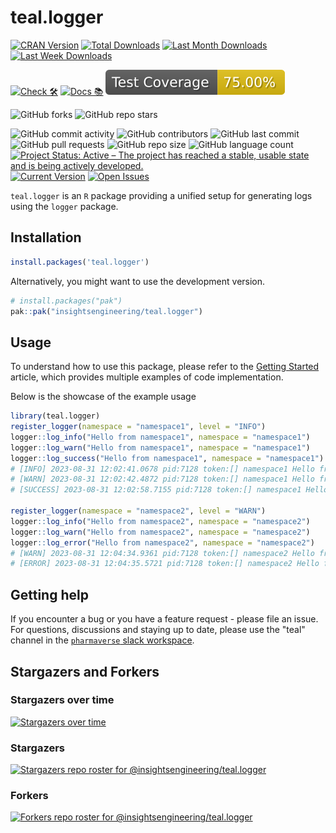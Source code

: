 # teal.logger

<!-- start badges -->

[![CRAN Version](https://www.r-pkg.org/badges/version/teal.logger?color=green)](https://cran.r-project.org/package=teal.logger)
[![Total Downloads](http://cranlogs.r-pkg.org/badges/grand-total/teal.logger?color=green)](https://cran.r-project.org/package=teal.logger)
[![Last Month Downloads](http://cranlogs.r-pkg.org/badges/last-month/teal.logger?color=green)](https://cran.r-project.org/package=teal.logger)
[![Last Week Downloads](http://cranlogs.r-pkg.org/badges/last-week/teal.logger?color=green)](https://cran.r-project.org/package=teal.logger)

[![Check 🛠](https://github.com/insightsengineering/teal.logger/actions/workflows/check.yaml/badge.svg)](https://insightsengineering.github.io/teal.logger/main/unit-test-report/)
[![Docs 📚](https://github.com/insightsengineering/teal.logger/actions/workflows/docs.yaml/badge.svg)](https://insightsengineering.github.io/teal.logger/)
[![Code Coverage 📔](https://raw.githubusercontent.com/insightsengineering/teal.logger/_xml_coverage_reports/data/main/badge.svg)](https://insightsengineering.github.io/teal.logger/main/coverage-report/)

![GitHub forks](https://img.shields.io/github/forks/insightsengineering/teal.logger?style=social)
![GitHub repo stars](https://img.shields.io/github/stars/insightsengineering/teal.logger?style=social)

![GitHub commit activity](https://img.shields.io/github/commit-activity/m/insightsengineering/teal.logger)
![GitHub contributors](https://img.shields.io/github/contributors/insightsengineering/teal.logger)
![GitHub last commit](https://img.shields.io/github/last-commit/insightsengineering/teal.logger)
![GitHub pull requests](https://img.shields.io/github/issues-pr/insightsengineering/teal.logger)
![GitHub repo size](https://img.shields.io/github/repo-size/insightsengineering/teal.logger)
![GitHub language count](https://img.shields.io/github/languages/count/insightsengineering/teal.logger)
[![Project Status: Active – The project has reached a stable, usable state and is being actively developed.](https://www.repostatus.org/badges/latest/active.svg)](https://www.repostatus.org/#active)
[![Current Version](https://img.shields.io/github/r-package/v/insightsengineering/teal.logger/main?color=purple\&label=package%20version)](https://github.com/insightsengineering/teal.logger/tree/main)
[![Open Issues](https://img.shields.io/github/issues-raw/insightsengineering/teal.logger?color=red\&label=open%20issues)](https://github.com/insightsengineering/teal.logger/issues?q=is%3Aissue+is%3Aopen+sort%3Aupdated-desc)
<!-- end badges -->

`teal.logger` is an `R` package providing a unified setup for generating logs using the `logger` package.

## Installation

```r
install.packages('teal.logger')
```

Alternatively, you might want to use the development version.

```r
# install.packages("pak")
pak::pak("insightsengineering/teal.logger")
```

## Usage

To understand how to use this package, please refer to the [Getting Started](https://insightsengineering.github.io/teal.logger/latest-tag/articles/teal-logger.html) article, which provides multiple examples of code implementation.

Below is the showcase of the example usage

```r
library(teal.logger)
register_logger(namespace = "namespace1", level = "INFO")
logger::log_info("Hello from namespace1", namespace = "namespace1")
logger::log_warn("Hello from namespace1", namespace = "namespace1")
logger::log_success("Hello from namespace1", namespace = "namespace1")
# [INFO] 2023-08-31 12:02:41.0678 pid:7128 token:[] namespace1 Hello from namespace1
# [WARN] 2023-08-31 12:02:42.4872 pid:7128 token:[] namespace1 Hello from namespace
# [SUCCESS] 2023-08-31 12:02:58.7155 pid:7128 token:[] namespace1 Hello from namespace

register_logger(namespace = "namespace2", level = "WARN")
logger::log_info("Hello from namespace2", namespace = "namespace2")
logger::log_warn("Hello from namespace2", namespace = "namespace2")
logger::log_error("Hello from namespace2", namespace = "namespace2")
# [WARN] 2023-08-31 12:04:34.9361 pid:7128 token:[] namespace2 Hello from namespace2
# [ERROR] 2023-08-31 12:04:35.5721 pid:7128 token:[] namespace2 Hello from namespace2
```

## Getting help

If you encounter a bug or you have a feature request - please file an issue. For questions, discussions and staying up to date, please use the "teal" channel in the [`pharmaverse` slack workspace](https://pharmaverse.slack.com).

## Stargazers and Forkers

### Stargazers over time

[![Stargazers over time](https://starchart.cc/insightsengineering/teal.logger.svg)](https://starchart.cc/insightsengineering/teal.logger)

### Stargazers

[![Stargazers repo roster for @insightsengineering/teal.logger](http://reporoster.com/stars/insightsengineering/teal.logger)](https://github.com/insightsengineering/teal.logger/stargazers)

### Forkers

[![Forkers repo roster for @insightsengineering/teal.logger](http://reporoster.com/forks/insightsengineering/teal.logger)](https://github.com/insightsengineering/teal.logger/network/members)
